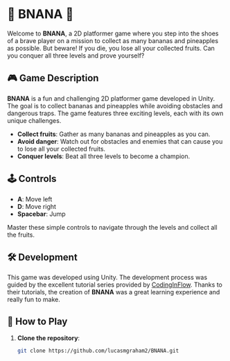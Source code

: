 # 🍌 BNANA 🍍

Welcome to **BNANA**, a 2D platformer game where you step into the shoes of a brave player on a mission to collect as many bananas and pineapples as possible. But beware! If you die, you lose all your collected fruits. Can you conquer all three levels and prove yourself?

## 🎮 Game Description

**BNANA** is a fun and challenging 2D platformer game developed in Unity. The goal is to collect bananas and pineapples while avoiding obstacles and dangerous traps. The game features three exciting levels, each with its own unique challenges. 

- **Collect fruits**: Gather as many bananas and pineapples as you can.
- **Avoid danger**: Watch out for obstacles and enemies that can cause you to lose all your collected fruits.
- **Conquer levels**: Beat all three levels to become a champion.

## 🕹️ Controls

- **A**: Move left
- **D**: Move right
- **Spacebar**: Jump

Master these simple controls to navigate through the levels and collect all the fruits.

## 🛠️ Development

This game was developed using Unity. The development process was guided by the excellent tutorial series provided by [CodingInFlow](https://www.youtube.com/c/CodingInFlow). Thanks to their tutorials, the creation of **BNANA** was a great learning experience and really fun to make.

## 🚀 How to Play

1. **Clone the repository**: 
   ```bash
   git clone https://github.com/lucasmgraham2/BNANA.git
